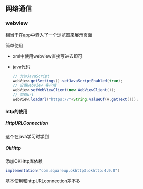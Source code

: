 ## 网络通信

### webview

相当于在app中嵌入了一个浏览器来展示页面

简单使用

- xml中使用webview直接写进去即可

- java代码

  ```java
  // 允许JavaScript
  webView.getSettings().setJavaScriptEnabled(true);
  // 设置webview 客户端
  webView.setWebViewClient(new WebViewClient());
  // 加载url
  webView.loadUrl("https://"+String.valueOf(v.getText()));
  ```

#### http的使用

##### HttpURLConnection

这个在java学习时学到

##### OkHttp

添加OKHttp库依赖

```groovy
implementation("com.squareup.okhttp3:okhttp:4.9.0")
```

基本使用和httpURLconnection差不多
